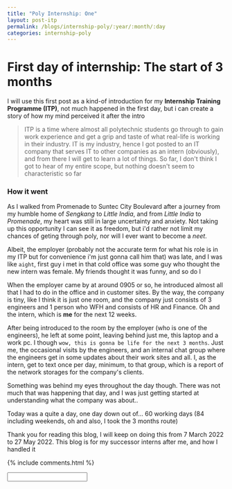 ```yaml
---
title: "Poly Internship: One"
layout: post-itp
permalink: /blogs/internship-poly/:year/:month/:day
categories: internship-poly
---
```


# First day of internship: The start of 3 months

I will use this first post as a kind-of introduction for my **Internship Training Programme (ITP)**, not much happened in the first day, but i can create a story of how my mind perceived it after the intro

> ITP is a time where almost all polytechnic students go through to gain work experience and get a grip and taste of what real-life is working in their industry. IT is my industry, hence I got posted to an IT company that serves IT to other companies as an intern (obviously), and from there I will get to learn a lot of things. So far, I don't think I got to hear of my entire scope, but nothing doesn't seem to characteristic so far

### How it went
As I walked from Promenade to Suntec City Boulevard after a journey from my humble home of _Sengkang_ to _Little India_, and from _Little India_ to _Promenade_, my heart was still in large uncertainty and anxiety. Not taking up this opportunity I can see it as freedom, but i'd rather not limit my chances of geting through poly, nor will I ever want to become a _neet_. 

Albeit, the employer (probably not the accurate term for what his role is in my ITP but for convenience i'm just gonna call him that) was late, and I was like `aight`, first guy i met in that cold office was some guy who thought the new intern was female. My friends thought it was funny, and so do I

When the employer came by at around 0905 or so, he introduced almost all that I had to do in the office and in customer sites. By the way, the company is tiny, like I think it is just one room, and the company just consists of 3 engineers and 1 person who WFH and consists of HR and Finance. Oh and the intern, which is **me** for the next 12 weeks.

After being introduced to the room by the employer (who is one of the engineers), he left at some point, leaving behind just me, this laptop and a work pc. I though `wow, this is gonna be life for the next 3 months`. Just me, the occasional visits by the engineers, and an internal chat group where the engineers get in some updates about their work sites and all. I, as the intern, get to text once per day, minimum, to that group, which is a report of the network storages for the company's clients.

Something was behind my eyes throughout the day though. There was not much that was happening that day, and I was just getting started at understanding what the company was about..

Today was a quite a day, one day down out of...  60 working days (84 including weekends, oh and also, I took the 3 months route)

Thank you for reading this blog, I will keep on doing this from 7 March 2022 to 27 May 2022. This blog is for my successor interns after me, and how I handled it 

{% include comments.html %}

<input id="password-input" type="password" class="text-secret" onkeyup="unlock()">

<span class="disable-selection" onclick="loadText()" style="color:#0001;display:none;">what really happened in me..</span>
<span class="disable-selection" id="truth" style="display:none;">I'm just gonna say it, I cried the moment I arrived home. <br><br>For a while too. There was just so much unexplained pain and <span class="despair">despair</span> in me, and I had no idea why. <br><span class="">Could I have been bottling up?</span> <br><span class="">Could the culture shock and change in environment broke my neck? </span><br><span class="lag-echo">Is this the end? </span><br><br>If it wasn't for the Christian **community** for me to talk to, and **God's awesome Word**, I would have never made it. I would have escaped, I would have ran away, I would have made excuses, I would have bargained and not make it through. However, God has plans for me in this ITP, for **God has plans to prosper us, never to harm us**. This ITP may not be easy, and it will **hit you like a bus**, but this is a time where I really want to see God continue to do work in my life. It is time where God makes me move on. _God will be my hope_ for these 60 days, and **God will be my hope forevermore**. Also, hearing from my sister also felt like crying during work and her concern over me after I cried really, really touched me<br><br>Sorry if you read this and thought that this may sound weird. If you can't tell, I am a Christian and for me, giving myself to God really helps me out. <br><br>All in all, may your path be lit, intern.. <br><br>..and remember, <span style="font-size:130%;">hope keeps on going!</span></span>
